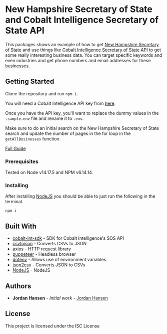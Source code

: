 # New Hampshire Secretary of State and Cobalt Intelligence Secretary of State API

This packages shows an example of how to get [New Hampshire Secretary of State](https://quickstart.sos.nh.gov/online/BusinessInquire) and use things like [Cobalt Intelligence Secretary of State API](https://cobaltintelligence.com/secretary-of-state) to get some really interesting business data. You can target specific keywords and even industries and get phone numbers and email addresses for these businesses.

## Getting Started

Clone the repository and run `npm i`.

You will need a Cobalt Intelligence API key from [here](https://cobaltintelligence.com/secretary-of-state).

Once you have the API key, you'll want to replace the dummy values in the `.sample.env` file and rename it to `.env`.

Make sure to do an initial search on the New Hampshire Secretary of State search and update the number of pages in the for loop in the `getAllBusinesses` function.

[Full Guide](https://cobaltintelligence.com/blog/getting-interesting-business-data-nh-and-sos-api/)

### Prerequisites

Tested on Node v14.17.5 and NPM v6.14.14.

### Installing

After installing [NodeJS](https://nodejs.org/en/) you should be able to just run the following in the terminal.

```
npm i
```

## Built With

* [cobalt-int-sdk](https://github.com/cobalt-intelligence/cobalt-int-sdk) - SDK for Cobalt Intelligence's SOS API
* [csvtojson](https://github.com/Keyang/node-csvtojson) - Converts CSVs to JSON
* [axios](https://axios-http.com/docs/intro) - HTTP request library
* [puppeteer](https://github.com/puppeteer/puppeteer) - Headless browser
* [dotenv](https://github.com/motdotla/dotenv) - Allows use of environment variables
* [json2csv](https://github.com/zemirco/json2csv) - Converts JSON to CSVs
* [NodeJS](https://nodejs.org/en/) - NodeJS

## Authors

* **Jordan Hansen** - *Initial work* - [Jordan Hansen](https://github.com/aarmora)


## License

This project is licensed under the ISC License

